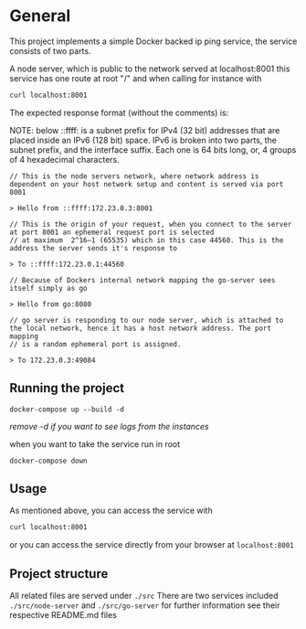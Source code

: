 # General

This project implements a simple Docker backed ip ping service, the service
consists of two parts.

A node server, which is public to the network served at localhost:8001
this service has one route at root "/" and when calling for instance
with

```sh
curl localhost:8001
```

The expected response format (without the comments) is:

NOTE:
below ::ffff: is a subnet prefix for IPv4 (32 bit) addresses that are placed inside an IPv6 (128 bit) space. IPv6 is broken into two parts, the subnet prefix, and the interface suffix. Each one is 64 bits long, or, 4 groups of 4 hexadecimal characters.

```
// This is the node servers network, where network address is dependent on your host network setup and content is served via port 8001

> Hello from ::ffff:172.23.0.3:8001 

// This is the origin of your request, when you connect to the server at port 8001 an ephemeral request port is selected
// at maximum  2^16–1 (65535) which in this case 44560. This is the address the server sends it's response to

> To ::ffff:172.23.0.1:44560 

// Because of Dockers internal network mapping the go-server sees itself simply as go

> Hello from go:8080 

// go server is responding to our node server, which is attached to the local network, hence it has a host network address. The port mapping
// is a random ephemeral port is assigned.

> To 172.23.0.3:49084   
```

## Running the project

```
docker-compose up --build -d
```
*remove -d if you want to see logs from the instances*

when you want to take the service run in root

```
docker-compose down
```

## Usage

As mentioned above, you can access the service with

```sh
curl localhost:8001
```

or you can access the service directly from your browser at
`localhost:8001`


## Project structure

All related files are served under `./src`
There are two services included
`./src/node-server`
and
`./src/go-server`
for further information see their respective README.md files
